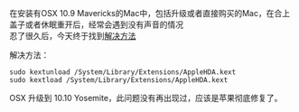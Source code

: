 在安装有OSX 10.9 Mavericks的Mac中，包括升级或者直接购买的Mac，在合上盖子或者休眠重开后，经常会遇到没有声音的情况  
忍了很久后，今天终于找到[解决方法](http://www.v2ex.com/t/95465)

解决方法：

    sudo kextunload /System/Library/Extensions/AppleHDA.kext  
    sudo kextload /System/Library/Extensions/AppleHDA.kext

OSX 升级到 10.10 Yosemite，此问题没有再出现过，应该是苹果彻底修复了。
